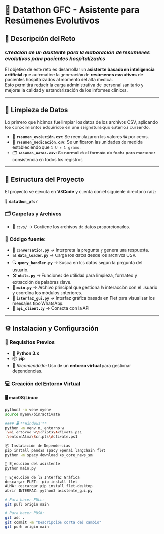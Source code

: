 # **📌 Datathon GFC - Asistente para Resúmenes Evolutivos**

## 🏥 **Descripción del Reto**
### *Creación de un asistente para la elaboración de resúmenes evolutivos para pacientes hospitalizados*

El objetivo de este reto es desarrollar un **asistente basado en inteligencia artificial** que automatice la generación de **resúmenes evolutivos** de pacientes hospitalizados al momento del alta médica.  
Esto permitirá reducir la carga administrativa del personal sanitario y mejorar la calidad y estandarización de los informes clínicos.  

---

## 🧹 **Limpieza de Datos**

Lo primero que hicimos fue limpiar los datos de los archivos CSV, aplicando los conocimientos adquiridos en una asignatura que estamos cursando:

- 📄 **`resumen_evolución.csv`**: Se reemplazaron los valores `NA` por ceros.  
- 💊 **`resumen_medicación.csv`**: Se unificaron las unidades de medida, estableciendo que `1 U = 1 gramo`.  
- 🗂️ **`resumen_notas.csv`**: Se normalizó el formato de fecha para mantener consistencia en todos los registros.  

---

## 📂 **Estructura del Proyecto**
El proyecto se ejecuta en **VSCode** y cuenta con el siguiente directorio raíz:  

📁 **`datathon_gfc/`**  

### 🗂️ **Carpetas y Archivos**
- 📂 `csvs/` → Contiene los archivos de datos proporcionados.  

### 📜 **Código fuente:**
- 📝 **`conversation.py`** → Interpreta la pregunta y genera una respuesta.  
- 📊 **`data_loader.py`** → Carga los datos desde los archivos CSV.  
- 🔍 **`query_handler.py`** → Busca en los datos según la pregunta del usuario.  
- 🛠 **`utils.py`** → Funciones de utilidad para limpieza, formateo y extracción de palabras clave.  
- 🚀 **`main.py`** → Archivo principal que gestiona la interacción con el usuario y coordina los módulos anteriores.  
- 💬 **`interfaz_gui.py`** → Interfaz gráfica basada en Flet para visualizar los mensajes tipo WhatsApp.  
- 🔗  **`api_client.py`**  → Conecta con la API

---

## ⚙️ **Instalación y Configuración**
### 📌 **Requisitos Previos**
- 🐍 **Python 3.x**  
- 📦 **pip**  
- 🔹 *Recomendado:* Uso de un **entorno virtual** para gestionar dependencias.  

### 💻 **Creación del Entorno Virtual**
#### 🖥️ **macOS/Linux:**
```bash
python3 -m venv myenv
source myenv/bin/activate

#### 🖥️ **Windows:**
python -m venv mi_entorno_w
.\mi_entorno_w\Scripts\Activate.ps1
.\entornAlma\Scripts\Activate.ps1

📦 Instalación de Dependencias
pip install pandas spacy openai langchain flet
python -m spacy download es_core_news_sm

🚀 Ejecución del Asistente
python main.py

🎨 Ejecución de la Interfaz Gráfica
descargar FLET:  pip install flet
ALMA: descargar pip install flet-desktop
abrir INTERFAZ: python3 asistente_gui.py

# Para hacer PULL: 
git pull origin main

# Para hacer PUSH:
git add . 
git commit -m "Descripción corta del cambio"
git push origin main